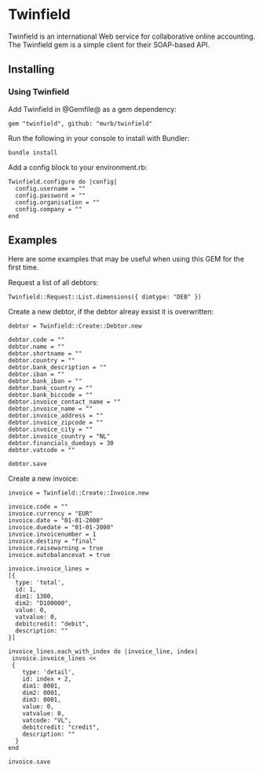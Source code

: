 # Twinfield

Twinfield is an international Web service for collaborative online accounting. The Twinfield gem is a simple client for their SOAP-based API.

## Installing

### Using Twinfield

Add Twinfield in @Gemfile@ as a gem dependency:

    gem "twinfield", github: "murb/twinfield"

Run the following in your console to install with Bundler:

    bundle install

Add a config block to your environment.rb:

    Twinfield.configure do |config|
      config.username = ""
      config.password = ""
      config.organisation = ""
      config.company = ""
    end

## Examples

Here are some examples that may be useful when using this GEM for the first time.

Request a list of all debtors:

    Twinfield::Request::List.dimensions({ dimtype: "DEB" })

Create a new debtor, if the debtor alreay exsist it is overwritten:

    debtor = Twinfield::Create::Debtor.new

    debtor.code = ""
    debtor.name = ""
    debtor.shortname = ""
    debtor.country = ""
    debtor.bank_description = ""
    debtor.iban = ""
    debtor.bank_iban = ""
    debtor.bank_country = ""
    debtor.bank_biccode = ""
    debtor.invoice_contact_name = ""
    debtor.invoice_name = ""
    debtor.invoice_address = ""
    debtor.invoice_zipcode = ""
    debtor.invoice_city = ""
    debtor.invoice_country = "NL"
    debtor.financials_duedays = 30
    debtor.vatcode = ""

    debtor.save

Create a new invoice:

    invoice = Twinfield::Create::Invoice.new

    invoice.code = ""
    invoice.currency = "EUR"
    invoice.date = "01-01-2000"
    invoice.duedate = "01-01-2000"
    invoice.invoicenumber = 1
    invoice.destiny = "final"
    invoice.raisewarning = true
    invoice.autobalancevat = true

    invoice.invoice_lines =
    [{
      type: 'total',
      id: 1,
      dim1: 1300,
      dim2: "D100000",
      value: 0,
      vatvalue: 0,
      debitcredit: "debit",
      description: ""
    }]

    invoice_lines.each_with_index do |invoice_line, index|
     invoice.invoice_lines <<
     {
        type: 'detail',
        id: index + 2,
        dim1: 0001,
        dim2: 0001,
        dim3: 0001,
        value: 0,
        vatvalue: 0,
        vatcode: "VL",
        debitcredit: "credit",
        description: ""
      }
    end

    invoice.save
